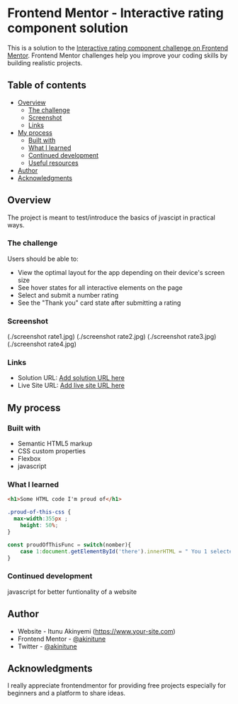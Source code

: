 # Frontend Mentor - Interactive rating component solution

This is a solution to the [Interactive rating component challenge on Frontend Mentor](https://www.frontendmentor.io/challenges/interactive-rating-component-koxpeBUmI). Frontend Mentor challenges help you improve your coding skills by building realistic projects. 

## Table of contents

- [Overview](#overview)
  - [The challenge](#the-challenge)
  - [Screenshot](#screenshot)
  - [Links](#links)
- [My process](#my-process)
  - [Built with](#built-with)
  - [What I learned](#what-i-learned)
  - [Continued development](#continued-development)
  - [Useful resources](#useful-resources)
- [Author](#author)
- [Acknowledgments](#acknowledgments)



## Overview
The project is meant to test/introduce the basics of jvascipt in practical ways.
### The challenge
Users should be able to:

- View the optimal layout for the app depending on their device's screen size
- See hover states for all interactive elements on the page
- Select and submit a number rating
- See the "Thank you" card state after submitting a rating

### Screenshot

(./screenshot rate1.jpg)
(./screenshot rate2.jpg)
(./screenshot rate3.jpg)
(./screenshot rate4.jpg)




### Links

- Solution URL: [Add solution URL here](https://your-solution-url.com)
- Live Site URL: [Add live site URL here](https://your-live-site-url.com)

## My process

### Built with

- Semantic HTML5 markup
- CSS custom properties
- Flexbox
- javascript




### What I learned





```html
<h1>Some HTML code I'm proud of</h1>
```
```css
.proud-of-this-css {
  max-width:355px ;
    height: 50%;
}
```
```js
const proudOfThisFunc = switch(nomber){
    case 1:document.getElementById('there').innerHTML = " You 1 selected  out of 5";
}
```



### Continued development
javascript for better funtionality of a website





## Author

- Website - Itunu Akinyemi
(https://www.your-site.com)
- Frontend Mentor - [@akinitune](https://www.frontendmentor.io/profile/akinitune)
- Twitter - [@akinitune](https://www.twitter.com/akinitune)



## Acknowledgments

I really appreciate frontendmentor for providing free projects especially for beginners and a platform to share ideas.


